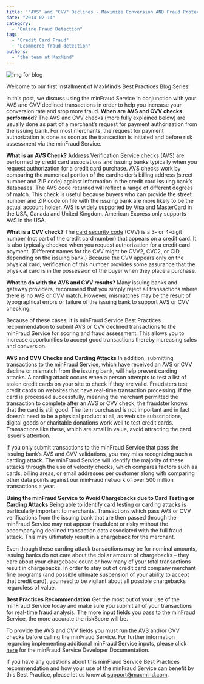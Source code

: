 ```yaml
---
title: '"AVS" and "CVV" Declines - Maximize Conversion AND Fraud Protection'
date: "2014-02-14"
category:
  - "Online Fraud Detection"
tag:
  - "Credit Card Fraud"
  - "Ecommerce fraud detection"
authors:
  - "the team at MaxMind"
---
```


![img for blog](/images/2014/02/img-for-blog.jpg)

Welcome to our first installment of MaxMind’s Best Practices Blog Series!

In this post, we discuss using the minFraud Service in conjunction with your AVS
and CVV declined transactions in order to help you increase your conversion rate
and stop more fraud. **When are AVS and CVV checks performed?** The AVS and CVV
checks (more fully explained below) are usually done as part of a merchant’s
request for payment authorization from the issuing bank. For most merchants, the
request for payment authorization is done as soon as the transaction is
initiated and before risk assessment via the minFraud Service.

**What is an AVS Check?**
[Address Verification Service](https://en.wikipedia.org/wiki/Address_Verification_System)
checks (AVS) are performed by credit card associations and issuing banks
typically when you request authorization for a credit card purchase. AVS checks
work by comparing the numerical portion of the cardholder’s billing address
(street number and ZIP code) against information in the credit card issuing
bank’s databases. The AVS code returned will reflect a range of different
degrees of match. This check is useful because buyers who can provide the street
number and ZIP code on file with the issuing bank are more likely to be the
actual account holder. AVS is widely supported by Visa and MasterCard in the
USA, Canada and United Kingdom. American Express only supports AVS in the USA.

**What is a CVV check?** The
[card security code](https://en.wikipedia.org/wiki/Card_security_code) (CVV) is
a 3- or 4-digit number (not part of the credit card number) that appears on a
credit card. It is also typically checked when you request authorization for a
credit card payment. (Different names for the CVV might be CVV2, CVC2, or CID,
depending on the issuing bank.) Because the CVV appears only on the physical
card, verification of this number provides some assurance that the physical card
is in the possession of the buyer when they place a purchase.

**What to do with the AVS and CVV results?** Many issuing banks and gateway
providers, recommend that you simply reject all transactions where there is no
AVS or CVV match. However, mismatches may be the result of typographical errors
or failure of the issuing bank to support AVS or CVV checking.

Because of these cases, it is minFraud Service Best Practices recommendation to
submit AVS or CVV declined transactions to the minFraud Service for scoring and
fraud assessment. This allows you to increase opportunities to accept good
transactions thereby increasing sales and conversion.

**AVS and CVV Checks and Carding Attacks** In addition, submitting transactions
to the minFraud Service, which have received an AVS or CVV decline or mismatch
from the issuing bank, will help prevent carding attacks. A carding attack
occurs when a person attempts to test a list of stolen credit cards on your site
to check if they are valid. Fraudsters test credit cards on websites that have
real-time transaction processing. If the card is processed successfully, meaning
the merchant permitted the transaction to complete after an AVS or CVV check,
the fraudster knows that the card is still good. The item purchased is not
important and in fact doesn’t need to be a physical product at all, as web site
subscriptions, digital goods or charitable donations work well to test credit
cards. Transactions like these, which are small in value, avoid attracting the
card issuer’s attention.

If you only submit transactions to the minFraud Service that pass the issuing
bank’s AVS and CVV validations, you may miss recognizing such a carding attack.
The minFraud Service will identify the majority of these attacks through the use
of velocity checks, which compares factors such as cards, billing areas, or
email addresses per customer along with comparing other data points against our
minFraud network of over 500 million transactions a year.

**Using the minFraud Service to Avoid Chargebacks due to Card Testing or Carding
Attacks** Being able to identify card testing or carding attacks is particularly
important to merchants. Transactions which pass AVS or CVV verifications from
the issuing bank that are then passed through the minFraud Service may not
appear fraudulent or risky without the accompanying declined transaction data
associated with the full fraud attack. This may ultimately result in a
chargeback for the merchant.

Even though these carding attack transactions may be for nominal amounts,
issuing banks do not care about the dollar amount of chargebacks – they care
about your chargeback count or how many of your total transactions result in
chargebacks. In order to stay out of credit card company merchant fine programs
(and possible ultimate suspension of your ability to accept that credit card),
you need to be vigilant about all possible chargebacks regardless of value.

**Best Practices Recommendation** Get the most out of your use of the minFraud
Service today and make sure you submit all of your transactions for real-time
fraud analysis. The more input fields you pass to the minFraud Service, the more
accurate the riskScore will be.

To provide the AVS and CVV fields you must run the AVS and/or CVV checks before
calling the minFraud Service. For further information regarding implementing
additional minFraud Service inputs, please click
[here](https://dev.maxmind.com/minfraud/) for the minFraud Service Developer
Documentation.

If you have any questions about this minFraud Service Best Practices
recommendation and how your use of the minFraud Service can benefit by this Best
Practice, please let us know at <support@maxmind.com>.
